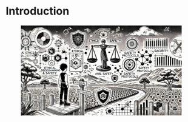 # Introduction



<figure><img src="../.gitbook/assets/image (61).png" alt=""><figcaption></figcaption></figure>

